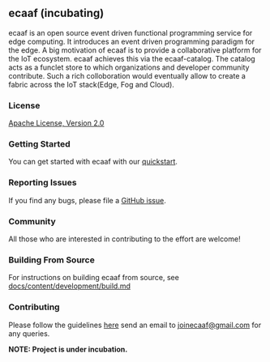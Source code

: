 <!--
  ~ Licensed to the Apache Software Foundation (ASF) under one
  ~ or more contributor license agreements.  See the NOTICE file
  ~ distributed with this work for additional information
  ~ regarding copyright ownership.  The ASF licenses this file
  ~ to you under the Apache License, Version 2.0 (the
  ~ "License"); you may not use this file except in compliance
  ~ with the License.  You may obtain a copy of the License at
  ~
  ~   http://www.apache.org/licenses/LICENSE-2.0
  ~
  ~ Unless required by applicable law or agreed to in writing,
  ~ software distributed under the License is distributed on an
  ~ "AS IS" BASIS, WITHOUT WARRANTIES OR CONDITIONS OF ANY
  ~ KIND, either express or implied.  See the License for the
  ~ specific language governing permissions and limitations
  ~ under the License.
  -->
## ecaaf (incubating)

ecaaf is an open source event driven functional programming service for edge computing. It introduces an event driven programming paradigm for the edge. A big motivation of ecaaf is to provide a collaborative platform for the IoT ecosystem. ecaaf achieves this via the ecaaf-catalog. The catalog acts as a funclet store to which organizations and developer community contribute. Such a rich colloboration would eventually allow to create a fabric across the IoT stack(Edge, Fog and Cloud).

### License

[Apache License, Version 2.0](http://www.apache.org/licenses/LICENSE-2.0)

### Getting Started

You can get started with ecaaf with our [quickstart](/docs/quickstart.md).

### Reporting Issues

If you find any bugs, please file a [GitHub issue](https://github.com/swanandrao/ecaaf/issues).

### Community

All those who are interested in contributing to the effort are welcome! 

### Building From Source

For instructions on building ecaaf from source, see [docs/content/development/build.md](https://github.com/swanandrao/ecaaf/docs/content/development/build.md)

### Contributing

Please follow the guidelines [here](/docs/content/development/CONTRIBUTING.md) send an email to joinecaaf@gmail.com for any queries.


**NOTE: Project is under incubation.**
